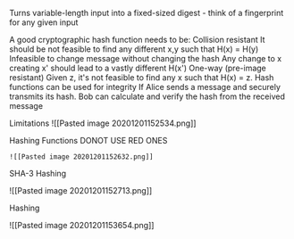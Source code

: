 Turns variable-length input into a fixed-sized digest - think of a fingerprint for any given input

A good cryptographic hash function needs to be:
	Collision resistant
		It should be not feasible to find any different x,y such that H(x) = H(y)
	Infeasible to change message without changing the hash
		Any change to x creating x' should lead to a vastly different H(x')
	One-way (pre-image resistant)
		Given z, it's not feasible to find any x such that H(x) = z.
	Hash functions can be used for integrity
		If Alice sends a message and securely transmits its hash. Bob can calculate and verify the hash from the received message


Limitations
![[Pasted image 20201201152534.png]]


Hashing Functions
	DONOT USE RED ONES
	
	![[Pasted image 20201201152632.png]]
	
SHA-3 Hashing

![[Pasted image 20201201152713.png]]


Hashing

![[Pasted image 20201201153654.png]]